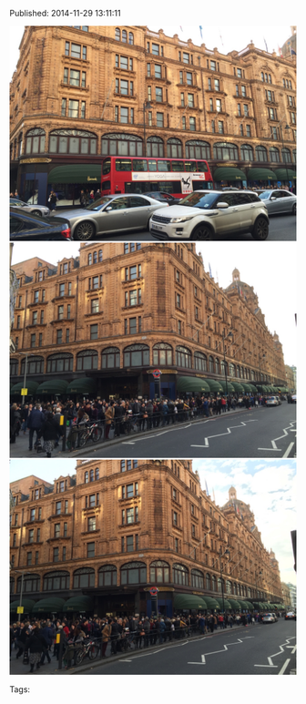 


Published: 2014-11-29 13:11:11

![](103886210632-0.jpg)
![](103886210632-1.jpg)
![](103886210632-2.jpg)

Tags: 
